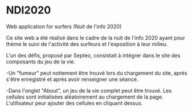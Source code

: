 # NDI2020
Web application for surfers (Nuit de l'info 2020)

Ce site web a été réalisé dans le cadre de la nuit de l'info 2020 ayant pour thème le suivi de l'activité des surfeurs et l'exposition à leur milieu. 

L'un des défis, proposé par Septeo, consistait à intégrer dans le site des composants du jeu de la vie. 

-Un "fumeur" peut nottement être trouvé lors du chargement du site, après s'être enregistré et après avoir renseigner une séance. 

-Dans l'onglet "About", un jeu de la vie complet peut être trouvé. Les cellules sont initialisées aléatoirement au chargement de la page. L'utilisateur peur ajouter des cellules en cliquant dessus. 


